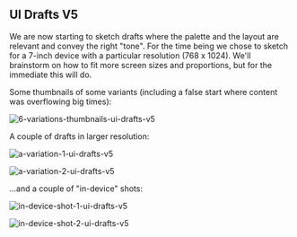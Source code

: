 UI Drafts V5
------------

We are now starting to sketch drafts where the palette and the layout are relevant and convey the right "tone". For the time being we chose to sketch for a 7-inch device with a particular resolution (768 x 1024). We'll brainstorm on how to fit more screen sizes and proportions, but for the immediate this will do.

Some thumbnails of some variants (including a false start where content was overflowing big times):

![6-variations-thumbnails-ui-drafts-v5](https://raw.github.com/davidedc/devart-template/master/project_images/6-variations-thumbnails-ui-drafts-v5.png)

A couple of drafts in larger resolution:

![a-variation-1-ui-drafts-v5](https://raw.github.com/davidedc/devart-template/master/project_images/a-variation-1-ui-drafts-v5.png)

![a-variation-2-ui-drafts-v5](https://raw.github.com/davidedc/devart-template/master/project_images/a-variation-2-ui-drafts-v5.png)

...and a couple of "in-device" shots:

![in-device-shot-1-ui-drafts-v5](https://raw.github.com/davidedc/devart-template/master/project_images/in-device-shot-1-ui-drafts-v5.jpg)

![in-device-shot-2-ui-drafts-v5](https://raw.github.com/davidedc/devart-template/master/project_images/in-device-shot-2-ui-drafts-v5.jpg)
